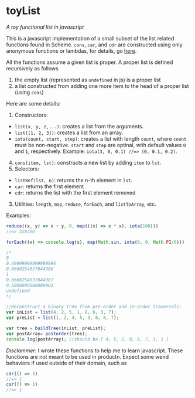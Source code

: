 # toyList
*A toy functional list in javascript*

This is a javascript implementation of a small subset of the list related functions found 
in Scheme. `cons`, `car`, and `cdr` are constructed using only anonymous functions or lambdas, for details, go 
[here](http://research.microsoft.com/en-us/um/people/simonpj/papers/slpj-book-1987/).

All the functions assume a given list is proper. A proper list is defined recursively as follows

1. the empty list (represented as `undefined` in js) is a proper list
2. a list constructed from adding one more item to the head of a proper list (using `cons`)

Here are some details:

1. Constructors:
  * `list(x, y, z,...)`: creates a list from the arguments.
  * `list([1, 2, 3])`: creates a list from an array.
  * `iota(count, start, step)`: creates a list with length `count`, 
  where `count` must be non-negative.
   `start` and `step` are optinal, with default values `0` and `1`, respectively. 
   Example: `iota(3, 0, 0.1) //=> (0, 0.1, 0.2)`.
   4. `cons(item, lst)`: constructs a new list by adding `item` to `lst`.
2. Selectors:
  * `listRef(lst, n)`: returns the n-th element in `lst`.
  * `car`: returns the first element
  * `cdr`: returns the list with the first element removed
3. Utilities: `length`, `map`, `reduce`, `forEach`, 
   and `listToArray`, etc.

Examples:

```javascript
reduce((x, y) => x + y, 0, map(((x) => x * x), iota(100)))
//=> 328350

forEach((x) => console.log(x), map(Math.sin, iota(6, 0, Math.PI/6)))

/*
0
0.49999999999999994
0.8660254037844386
1
0.8660254037844387
0.5000000000000003
undefined
*/

//Reconstruct a binary tree from pre-order and in-order traversals:
var inList = list(4, 2, 5, 1, 8, 6, 3, 7);
var preList = list(1, 2, 4, 5, 3, 6, 8, 7);

var tree = buildTree(inList, preList);
var postArray= postorder(tree);
console.log(postArray); //should be [ 4, 5, 2, 8, 6, 7, 3, 1 ]

```

_Disclammer_: I wrote these functions to help me to learn javascript. These functions are not 
meant to be used in productn. Expect some weird behaviors if used outside of their domain, such as

```javascript
cdr(() => 1) 
//=> 1
car(() => 1) 
//=> 1
``` 
